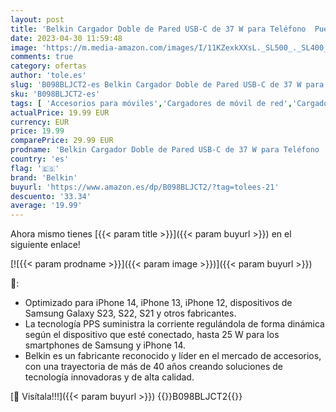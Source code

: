 ```yaml
---
layout: post
title: 'Belkin Cargador Doble de Pared USB-C de 37 W para Teléfono  Puerto USB-C PD de 25 W y Puerto USB-A de 13 W  Carga Rápida para Galaxy S23  S22  Ultra  Plus  Note 20  la Serie iPhone 14 y muchos Otros'
date: 2023-04-30 11:59:48
image: 'https://m.media-amazon.com/images/I/11KZexkXXsL._SL500_._SL400_.jpg'
comments: true
category: ofertas
author: 'tole.es'
slug: 'B098BLJCT2-es Belkin Cargador Doble de Pared USB-C de 37 W para Teléfono...'
sku: 'B098BLJCT2-es'
tags: [ 'Accesorios para móviles','Cargadores de móvil de red','Cargadores para móviles','Comunicación móvil y accesorios','Electrónica','belkin','iphone','🇪🇸', ]
actualPrice: 19.99 EUR
currency: EUR
price: 19.99
comparePrice: 29.99 EUR
prodname: 'Belkin Cargador Doble de Pared USB-C de 37 W para Teléfono  Puerto USB-C PD de 25 W y Puerto USB-A de 13 W  Carga Rápida para Galaxy S23  S22  Ultra  Plus  Note 20  la Serie iPhone 14 y muchos Otros'
country: 'es'
flag: '🇪🇸'
brand: 'Belkin'
buyurl: 'https://www.amazon.es/dp/B098BLJCT2/?tag=tolees-21'
descuento: '33.34'
average: '19.99'
---
```


Ahora mismo tienes [{{< param title >}}]({{< param buyurl >}}) en el siguiente enlace!

[![{{< param prodname >}}]({{< param image >}})]({{< param buyurl >}})

🔎:

- Optimizado para iPhone 14, iPhone 13, iPhone 12, dispositivos de Samsung Galaxy S23, S22, S21 y otros fabricantes.
- La tecnología PPS suministra la corriente regulándola de forma dinámica según el dispositivo que esté conectado, hasta 25 W para los smartphones de Samsung y iPhone 14.
- Belkin es un fabricante reconocido y líder en el mercado de accesorios, con una trayectoria de más de 40 años creando soluciones de tecnología innovadoras y de alta calidad.

[🛒 Visítala!!!]({{< param buyurl >}})
{{<world>}}B098BLJCT2{{</world>}}
